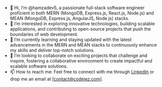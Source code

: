 - 👋 Hi, I’m @hamzadev5, a passionate full-stack software engineer proficient in both MERN (MongoDB, Express.js, React.js, Node.js) and MEAN (MongoDB, Express.js, AngularJS, Node.js) stacks.
- 👀 I’m interested in exploring innovative technologies, building scalable applications, and contributing to open-source projects that push the boundaries of web development.
- 🌱 I’m currently learning and staying updated with the latest advancements in the MERN and MEAN stacks to continuously enhance my skills and deliver top-notch solutions.
- 💞️ I’m looking to collaborate on exciting projects that challenge and inspire, fostering a collaborative environment to create impactful and scalable software solutions.
- 📫 How to reach me: Feel free to connect with me through [LinkedIn](https://www.linkedin.com/in/muhammad-hamza-6b0439298/) or drop me an email at [contact@codeiez.com].
